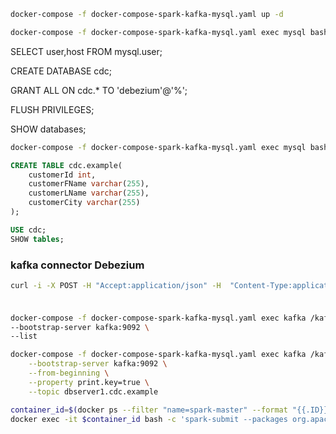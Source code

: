 ```bash
docker-compose -f docker-compose-spark-kafka-mysql.yaml up -d

docker-compose -f docker-compose-spark-kafka-mysql.yaml exec mysql bash -c 'mysql -u root -pdebezium'
```


SELECT user,host FROM mysql.user;

CREATE DATABASE cdc;

GRANT ALL ON cdc.* TO 'debezium'@'%';

FLUSH PRIVILEGES;

SHOW databases;


```bash
docker-compose -f docker-compose-spark-kafka-mysql.yaml exec mysql bash -c 'mysql -u debezium -pdbz'
```
```sql
CREATE TABLE cdc.example(
    customerId int,
    customerFName varchar(255),
    customerLName varchar(255),
    customerCity varchar(255)
);

USE cdc;
SHOW tables;
```

### kafka connector Debezium
```bash
curl -i -X POST -H "Accept:application/json" -H  "Content-Type:application/json" http://localhost:8083/connectors/ -d @./conf/register-mysql.json
```

### 
```bash

docker-compose -f docker-compose-spark-kafka-mysql.yaml exec kafka /kafka/bin/kafka-topics.sh \
--bootstrap-server kafka:9092 \
--list
```

```bash
docker-compose -f docker-compose-spark-kafka-mysql.yaml exec kafka /kafka/bin/kafka-console-consumer.sh \
    --bootstrap-server kafka:9092 \
    --from-beginning \
    --property print.key=true \
    --topic dbserver1.cdc.example
```



```bash
container_id=$(docker ps --filter "name=spark-master" --format "{{.ID}}")
docker exec -it $container_id bash -c 'spark-submit --packages org.apache.spark:spark-sql-kafka-0-10_2.12:3.3.0 /src/real_time_pipeline.py'
```